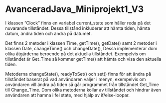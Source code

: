 # AvanceradJava_Miniprojekt1_V3

I klassen ”Clock” finns en variabel current_state som håller reda på det nuvarande tillståndet.
Dessa tillstånd inkluderar att hämta tiden, hämta datum, ändra tiden och ändra på datumet.

Det finns 2 metoder i klassen Time, getTime(), getDate() samt 2 metoder i klassen Date, changeTime() och changeDate(),
Dessa implementerar dom olika åtgärderna beroende på det aktuella tillståndet. 
Exempelvis om tillståndet är Get_Time så kommer getTime() att hämta och visa den aktuella tiden.

Metoderna changeState(), readyToSet() och set() finns för att ändra på tillståndet baserat på vad användaren väljer i menyn, exempelvis om användaren vill ändra på tiden så går programmet från tillståndet Get_Time till Change_Time.
Dom olika metoderna kollar av tillståndet och hindrar även användaren att hamna i fel state, med hjälp av if/else-loopar.
